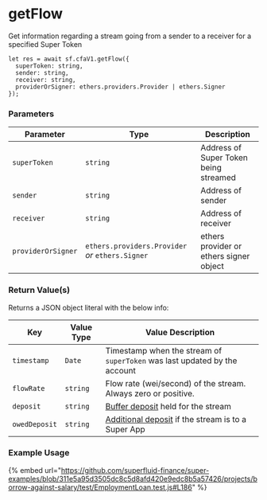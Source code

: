 # getFlow

Get information regarding a stream going from a sender to a receiver for a specified Super Token

```
let res = await sf.cfaV1.getFlow({
  superToken: string,
  sender: string,
  receiver: string,
  providerOrSigner: ethers.providers.Provider | ethers.Signer
});
```

### Parameters

| Parameter          | Type                                             | Description                             |
| ------------------ | ------------------------------------------------ | --------------------------------------- |
| `superToken`       | `string`                                         | Address of Super Token being streamed   |
| `sender`           | `string`                                         | Address of sender                       |
| `receiver`         | `string`                                         | Address of receiver                     |
| `providerOrSigner` | `ethers.providers.Provider` _or_ `ethers.Signer` | ethers provider or ethers signer object |

### Return Value(s)

Returns a JSON object literal with the below info:

| Key           | Value Type | Value Description                                                                                                                                                        |
| ------------- | ---------- | ------------------------------------------------------------------------------------------------------------------------------------------------------------------------ |
| `timestamp`   | `Date`     | Timestamp when the stream of `superToken` was last updated by the account                                                                                                |
| `flowRate`    | `string`   | Flow rate (wei/second) of the stream. Always zero or positive.                                                                                                           |
| `deposit`     | `string`   | [Buffer deposit](https://docs.superfluid.finance/superfluid/protocol-overview/in-depth-overview/super-agreements/constant-flow-agreement-cfa#buffer) held for the stream |
| `owedDeposit` | `string`   | [Additional deposit](https://docs.superfluid.finance/superfluid/sentinels/liquidations-and-toga#liquidation-and-solvency) if the stream is to a Super App                |

### Example Usage

{% embed url="https://github.com/superfluid-finance/super-examples/blob/311e5a95d3505dc8c5d8afd420e9edc8b5a57426/projects/borrow-against-salary/test/EmploymentLoan.test.js#L186" %}
